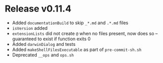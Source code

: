 # Release v0.11.4

- Added `documentationBuild` to skip `_*.md` and `.*.md` files
- `isVersion` added
- `extensionLists` did not create `@` when no files present, now does so – guaranteed to exist if function exits 0
- Added `darwinDialog` and tests
- Added `makeShellFilesExecutable` as part of `pre-commit-sh.sh`
- Deprecated `__ops` and `ops.sh`
